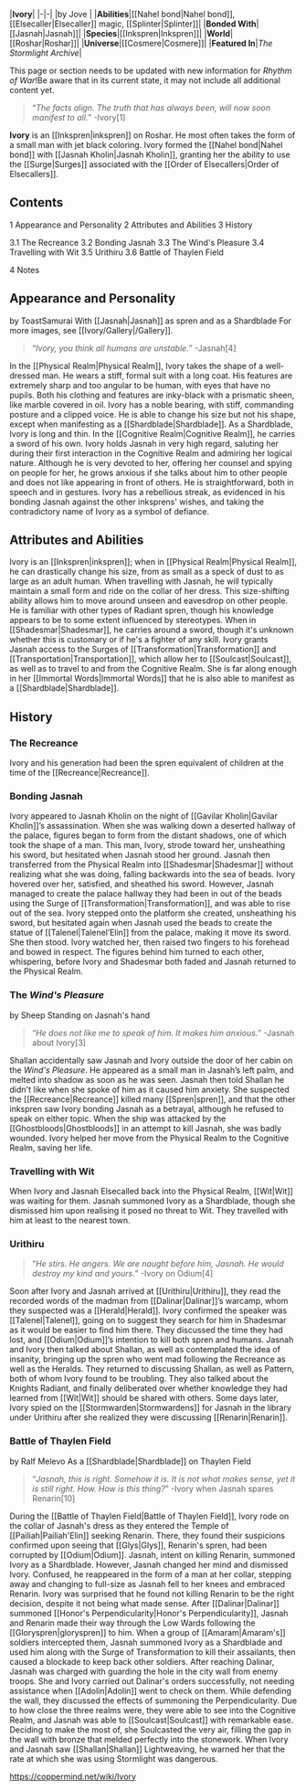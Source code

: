 |**Ivory**|
|-|-|
|by  Jove |
|**Abilities**|[[Nahel bond\|Nahel bond]], [[Elsecaller\|Elsecaller]] magic, [[Splinter\|Splinter]]|
|**Bonded With**|[[Jasnah\|Jasnah]]|
|**Species**|[[Inkspren\|Inkspren]]|
|**World**|[[Roshar\|Roshar]]|
|**Universe**|[[Cosmere\|Cosmere]]|
|**Featured In**|*The Stormlight Archive*|

This page or section needs to be updated with new information for *Rhythm of War*!Be aware that in its current state, it may not include all additional content yet.

>“*The facts align. The truth that has always been, will now soon manifest to all.*”
\-Ivory[1]


**Ivory** is an [[Inkspren\|inkspren]] on Roshar. He most often takes the form of a small man with jet black coloring. Ivory formed the [[Nahel bond\|Nahel bond]] with [[Jasnah Kholin\|Jasnah Kholin]], granting her the ability to use the [[Surge\|Surges]] associated with the [[Order of Elsecallers\|Order of Elsecallers]].

## Contents

1 Appearance and Personality
2 Attributes and Abilities
3 History

3.1 The Recreance
3.2 Bonding Jasnah
3.3 The Wind's Pleasure
3.4 Travelling with Wit
3.5 Urithiru
3.6 Battle of Thaylen Field


4 Notes


## Appearance and Personality
 by  ToastSamurai  With [[Jasnah\|Jasnah]] as spren and as a Shardblade
For more images, see [[Ivory/Gallery\|/Gallery]].
>“*Ivory, you think all humans are unstable.*”
\-Jasnah[4]


In the [[Physical Realm\|Physical Realm]], Ivory takes the shape of a well-dressed man. He wears a stiff, formal suit with a long coat. His features are extremely sharp and too angular to be human, with eyes that have no pupils. Both his clothing and features are inky-black with a prismatic sheen, like marble covered in oil. Ivory has a noble bearing, with stiff, commanding posture and a clipped voice. He is able to change his size but not his shape, except when manifesting as a [[Shardblade\|Shardblade]].
As a Shardblade, Ivory is long and thin. In the [[Cognitive Realm\|Cognitive Realm]], he carries a sword of his own.
Ivory holds Jasnah in very high regard, saluting her during their first interaction in the Cognitive Realm and admiring her logical nature. Although he is very devoted to her, offering her counsel and spying on people for her, he grows anxious if she talks about him to other people and does not like appearing in front of others. He is straightforward, both in speech and in gestures. Ivory has a rebellious streak, as evidenced in his bonding Jasnah against the other inksprens' wishes, and taking the contradictory name of Ivory as a symbol of defiance.

## Attributes and Abilities
Ivory is an [[Inkspren\|inkspren]]; when in [[Physical Realm\|Physical Realm]], he can drastically change his size, from as small as a speck of dust to as large as an adult human. When travelling with Jasnah, he will typically maintain a small form and ride on the collar of her dress. This size-shifting ability allows him to move around unseen and eavesdrop on other people. He is familiar with other types of Radiant spren, though his knowledge appears to be to some extent influenced by stereotypes. When in [[Shadesmar\|Shadesmar]], he carries around a sword, though it's unknown whether this is customary or if he's a fighter of any skill.
Ivory grants Jasnah access to the Surges of [[Transformation\|Transformation]] and [[Transportation\|Transportation]], which allow her to [[Soulcast\|Soulcast]], as well as to travel to and from the Cognitive Realm. She is far along enough in her [[Immortal Words\|Immortal Words]] that he is also able to manifest as a [[Shardblade\|Shardblade]].

## History
### The Recreance
Ivory and his generation had been the spren equivalent of children at the time of the [[Recreance\|Recreance]].

### Bonding Jasnah
Ivory appeared to Jasnah Kholin on the night of [[Gavilar Kholin\|Gavilar Kholin]]’s assassination. When she was walking down a deserted hallway of the palace, figures began to form from the distant shadows, one of which took the shape of a man. This man, Ivory, strode toward her, unsheathing his sword, but hesitated when Jasnah stood her ground. Jasnah then transferred from the Physical Realm into [[Shadesmar\|Shadesmar]] without realizing what she was doing, falling backwards into the sea of beads. Ivory hovered over her, satisfied, and sheathed his sword. However, Jasnah managed to create the palace hallway they had been in out of the beads using the Surge of [[Transformation\|Transformation]], and was able to rise out of the sea. Ivory stepped onto the platform she created, unsheathing his sword, but hesitated again when Jasnah used the beads to create the statue of [[Talenel\|Talenel’Elin]] from the palace, making it move its sword. She then stood. Ivory watched her, then raised two fingers to his forehead and bowed in respect. The figures behind him turned to each other, whispering, before Ivory and Shadesmar both faded and Jasnah returned to the Physical Realm.

### The *Wind's Pleasure*
 by  Sheep  Standing on Jasnah's hand
>“*He does not like me to speak of him. It makes him anxious.*”
\-Jasnah about Ivory[3]


Shallan accidentally saw Jasnah and Ivory outside the door of her cabin on the *Wind's Pleasure*. He appeared as a small man in Jasnah’s left palm, and melted into shadow as soon as he was seen. Jasnah then told Shallan he didn't like when she spoke of him as it caused him anxiety. She suspected the [[Recreance\|Recreance]] killed many [[Spren\|spren]], and that the other inkspren saw Ivory bonding Jasnah as a betrayal, although he refused to speak on either topic.
When the ship was attacked by the [[Ghostbloods\|Ghostbloods]] in an attempt to kill Jasnah, she was badly wounded. Ivory helped her move from the Physical Realm to the Cognitive Realm, saving her life.

### Travelling with Wit
When Ivory and Jasnah Elsecalled back into the Physical Realm, [[Wit\|Wit]] was waiting for them. Jasnah summoned Ivory as a Shardblade, though she dismissed him upon realising it posed no threat to Wit. They travelled with him at least to the nearest town.

### Urithiru
>“*He stirs. He angers. We are naught before him, Jasnah. He would destroy my kind and yours.*”
\-Ivory on Odium[4]


Soon after Ivory and Jasnah arrived at [[Urithiru\|Urithiru]], they read the recorded words of the madman from [[Dalinar\|Dalinar]]’s warcamp, whom they suspected was a [[Herald\|Herald]]. Ivory confirmed the speaker was [[Talenel\|Talenel]], going on to suggest they search for him in Shadesmar as it would be easier to find him there. They discussed the time they had lost, and [[Odium\|Odium]]’s intention to kill both spren and humans. Jasnah and Ivory then talked about Shallan, as well as contemplated the idea of insanity, bringing up the spren who went mad following the Recreance as well as the Heralds. They returned to discussing Shallan, as well as Pattern, both of whom Ivory found to be troubling. They also talked about the Knights Radiant, and finally deliberated over whether knowledge they had learned from [[Wit\|Wit]] should be shared with others.
Some days later, Ivory spied on the [[Stormwarden\|Stormwardens]] for Jasnah in the library under Urithiru after she realized they were discussing [[Renarin\|Renarin]].

### Battle of Thaylen Field
 by  Ralf Melevo  As a [[Shardblade\|Shardblade]] on Thaylen Field
>“*Jasnah, this is right. Somehow it is. It is not what makes sense, yet it is still right. How. How is this thing?*”
\-Ivory when Jasnah spares Renarin[10]


During the [[Battle of Thaylen Field\|Battle of Thaylen Field]], Ivory rode on the collar of Jasnah's dress as they entered the Temple of [[Pailiah\|Pailiah'Elin]] seeking Renarin. There, they found their suspicions confirmed upon seeing that [[Glys\|Glys]], Renarin's spren, had been corrupted by [[Odium\|Odium]]. Jasnah, intent on killing Renarin, summoned Ivory as a Shardblade.
However, Jasnah changed her mind and dismissed Ivory. Confused, he reappeared in the form of a man at her collar, stepping away and changing to full-size as Jasnah fell to her knees and embraced Renarin. Ivory was surprised that he found not killing Renarin to be the right decision, despite it not being what made sense.
After [[Dalinar\|Dalinar]] summoned [[Honor's Perpendicularity\|Honor's Perpendicularity]], Jasnah and Renarin made their way through the Low Wards following the [[Gloryspren\|gloryspren]] to him. When a group of [[Amaram\|Amaram's]] soldiers intercepted them, Jasnah summoned Ivory as a Shardblade and used him along with the Surge of Transformation to kill their assailants, then caused a blockade to keep back other soldiers.
After reaching Dalinar, Jasnah was charged with guarding the hole in the city wall from enemy troops. She and Ivory carried out Dalinar's orders successfully, not needing assistance when [[Adolin\|Adolin]] went to check on them.
While defending the wall, they discussed the effects of summoning the Perpendicularity. Due to how close the three realms were, they were able to see into the Cognitive Realm, and Jasnah was able to [[Soulcast\|Soulcast]] with remarkable ease. Deciding to make the most of, she Soulcasted the very air, filling the gap in the wall with bronze that melded perfectly into the stonework.
When Ivory and Jasnah saw [[Shallan\|Shallan]] Lightweaving, he warned her that the rate at which she was using Stormlight was dangerous.



https://coppermind.net/wiki/Ivory